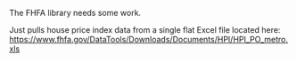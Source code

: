 The FHFA library needs some work.  

Just pulls house price index data from a single flat Excel file located here: https://www.fhfa.gov/DataTools/Downloads/Documents/HPI/HPI_PO_metro.xls